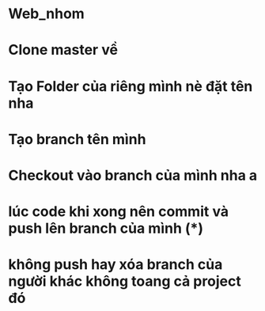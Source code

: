 # Web_nhom
# Clone master về
# Tạo Folder của riêng mình nè đặt tên nha 
# Tạo branch tên mình 
# Checkout vào branch của mình nha a
# lúc code khi xong nên commit và push lên branch của mình (*)
# không push hay xóa branch của người khác không toang cả project đó 

